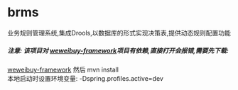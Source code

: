 # brms
业务规则管理系统,集成Drools,以数据库的形式实现决策表,提供动态规则配置功能

#####  注意: 该项目对 [weweibuy-framework](https://github.com/weweibuy/weweibuy-framework)项目有依赖,直接打开会报错,需要先下载:  
 [weweibuy-framework](https://github.com/weweibuy/weweibuy-framework) 然后 mvn install  
 本地启动时设置环境变量: -Dspring.profiles.active=dev
